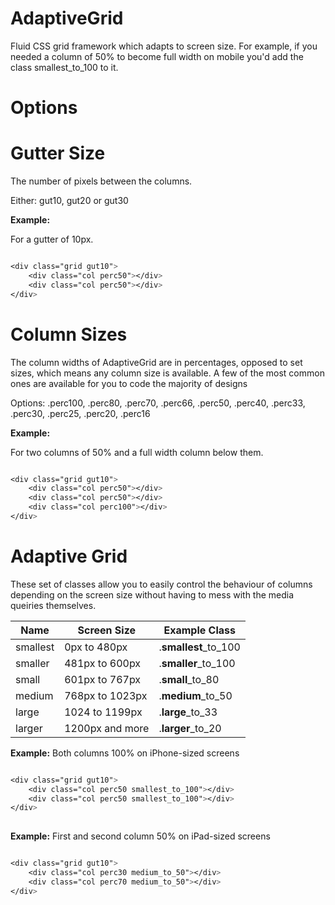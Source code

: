 AdaptiveGrid
============

Fluid CSS grid framework which adapts to screen size. For example, if you needed a column of 50% to become full width on mobile you'd add the class smallest_to_100 to it.

Options
=======

Gutter Size
===========
The number of pixels between the columns.

Either: gut10, gut20 or gut30

**Example:**

For a gutter of 10px.

```css

<div class="grid gut10">
	<div class="col perc50"></div>
	<div class="col perc50"></div>
</div>

```

Column Sizes
============

The column widths of AdaptiveGrid are in percentages, opposed to set sizes, which means any column size is available. A few of the most common ones are available for you to code the majority of designs

Options: .perc100, .perc80, .perc70, .perc66, .perc50, .perc40, .perc33, .perc30, .perc25, .perc20, .perc16

**Example:**

For two columns of 50% and a full width column below them.

```css

<div class="grid gut10">
	<div class="col perc50"></div>
	<div class="col perc50"></div>
	<div class="col perc100"></div>
</div>

```

Adaptive Grid
=============

These set of classes allow you to easily control the behaviour of columns depending on the screen size without having to mess with the media queiries themselves.

| Name       | Screen Size      | Example Class
| ---------- | ---------------- | -------------
| smallest   | 0px to 480px     | .**smallest**_to_100
| smaller    | 481px to 600px   | .**smaller**_to_100
| small      | 601px to 767px   | .**small**_to_80
| medium     | 768px to 1023px  | .**medium**_to_50
| large      | 1024 to 1199px   | .**large**_to_33
| larger     | 1200px and more  | .**larger**_to_20

**Example:** Both columns 100% on iPhone-sized screens

```css

<div class="grid gut10">
	<div class="col perc50 smallest_to_100"></div>
	<div class="col perc50 smallest_to_100"></div>
</div>
	
```

**Example:** First and second column 50% on iPad-sized screens

```css

<div class="grid gut10">
	<div class="col perc30 medium_to_50"></div>
	<div class="col perc70 medium_to_50"></div>
</div>
	
```
